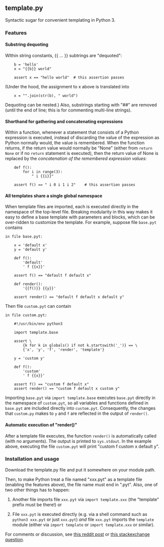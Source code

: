 ## template.py

Syntactic sugar for convenient templating in Python 3.

### Features

#### Substring dequoting

WIthin string constants, {{ ... }} subtrings are "dequoted":

        b = 'hello'
        x = "{{b}} world"

        assert x == "hello world"  # this assertion passes

(Under the hood, the assignment to x above is translated into

        x = "".join(str(b), " world")

Dequoting can be nested.)  Also, substrings starting with "##" are
removed (until the end of line; this is for commenting multi-line
strings).

#### Shorthand for gathering and concatenating expressions

Within a function, whenever a statement that consists of a Python
expression is executed, instead of discarding the value of the
expression as Python normally would, the value is remembered.  When
the function returns, if the return value would normally be "None"
(either from `return None` or if no `return` statement is executed),
then the return value of None is replaced by the *concatenation of the
remembered expression values*:

        def f():
            for i in range(3):
                " i {{i}}"

        assert f() == " i 0 i 1 i 2"    # this assertion passes

#### All templates share a single global namespace

When template files are imported, each is executed directly in the
namespace of the top-level file.  Breaking modularity in this way
makes it easy to define a base template with parameters and blocks,
which can be over-ridden to customize the template.  For example,
suppose file `base.pyt` contains

    in file base.pyt:

        x = 'default x'
        y = 'default y'
    
        def f():
            'default'
            ' f {{x}}'
    
        assert f() == "default f default x"
    
        def render():
            '{{f()}} {{y}}'
    
        assert render() == "default f default x default y"

Then file `custom.pyt` can contain

    in file custom.pyt:

        #!/usr/bin/env python3

        import template.base

        assert \
            {k for k in globals() if not k.startswith('_')} == \
            {'x', 'y', 'f', 'render', 'template'}
    
        y = 'custom y'
    
        def f():
            'custom'
            ' f {{x}}'
    
        assert f() == "custom f default x"
        assert render() == "custom f default x custom y"

Importing `base.pyt` via `import template.base` executes `base.pyt`
directly in the namespace of `custom.pyt`, so all variables and
functions defined in `base.pyt` are included directly into
`custom.pyt`.  Consequently, the changes that `custom.py` makes to `y`
and `f` are reflected in the output of `render()`.

#### Automatic execution of "render()"

After a template file executes, the function `render()` is
automatically called (with no arguments).  The output is printed to
`sys.stdout`.  In the example above, executing the file `custom.pyt`
will print "custom f custom x default y".

### Installation and usage

Download the template.py file and put it somewhere on your module path.

Then, to make Python treat a file named "xxx.pyt" as a template file
(enabling the features above), the file name must end in ".pyt".
Also, one of two other things has to happen:

1. Another file imports file `xxx.pyt` via `import template.xxx` (the
"template" prefix must be there!)  or

2. File `xxx.pyt` is executed directly (e.g. via a shell command such
as `python3 xxx.pyt` or just `xxx.pyt`) *and* file `xxx.pyt` imports
the `template` module (either via `import template` or `import
template.xxx` or similar).


For comments or discussion, see
[this reddit post](https://www.reddit.com/r/Python/comments/3rfha8/syntactic_sugar_for_python_templating_rfc/)
or [this stackexchange question](http://codereview.stackexchange.com/questions/109726/simple-python3-templating-module).
